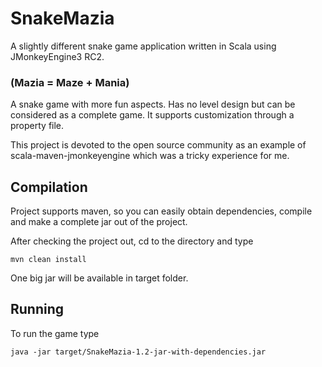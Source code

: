SnakeMazia
==========

A slightly different snake game application written in Scala using JMonkeyEngine3 RC2.

### (Mazia = Maze + Mania)


A snake game with more fun aspects. Has no level design but can be considered as a complete game. It supports customization through a property file.

This project is devoted to the open source community as an example of scala-maven-jmonkeyengine which was a tricky experience for me.

Compilation
-----------

Project supports maven, so you can easily obtain dependencies, compile and make a complete jar out of the project.


After checking the project out, cd to the directory and type 

```
mvn clean install
```

One big jar will be available in target folder.


Running
-------

To run the game type 

```
java -jar target/SnakeMazia-1.2-jar-with-dependencies.jar

```
